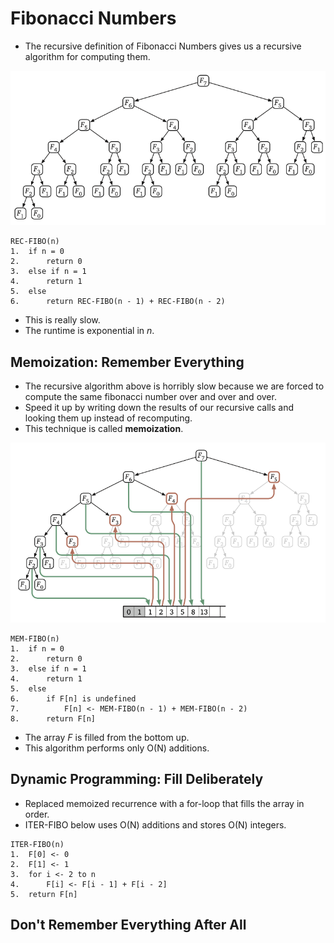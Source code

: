 # Fibonacci Numbers
- The recursive definition of Fibonacci Numbers gives us a recursive algorithm for computing them.

![alt text](https://github.com/eyc94/Notes/blob/master/images/fibo_recursive.png "Image of fibonacci tree using recursion")

```
REC-FIBO(n)
1.  if n = 0
2.      return 0
3.  else if n = 1
4.      return 1
5.  else
6.      return REC-FIBO(n - 1) + REC-FIBO(n - 2)
```

- This is really slow.
- The runtime is exponential in *n*.

## Memoization: Remember Everything
- The recursive algorithm above is horribly slow because we are forced to compute the same fibonacci number over and over and over.
- Speed it up by writing down the results of our recursive calls and looking them up instead of recomputing.
- This technique is called **memoization**.

![alt text](https://github.com/eyc94/Notes/blob/master/images/fibo_memo.png "Image of fibonacci tree using memoization")

```
MEM-FIBO(n)
1.  if n = 0
2.      return 0
3.  else if n = 1
4.      return 1
5.  else
6.      if F[n] is undefined
7.          F[n] <- MEM-FIBO(n - 1) + MEM-FIBO(n - 2)
8.      return F[n]
```

- The array *F* is filled from the bottom up.
- This algorithm performs only O(N) additions.

## Dynamic Programming: Fill Deliberately
- Replaced memoized recurrence with a for-loop that fills the array in order.
- ITER-FIBO below uses O(N) additions and stores O(N) integers.

```
ITER-FIBO(n)
1.  F[0] <- 0
2.  F[1] <- 1
3.  for i <- 2 to n
4.      F[i] <- F[i - 1] + F[i - 2]
5.  return F[n]
```

## Don't Remember Everything After All
